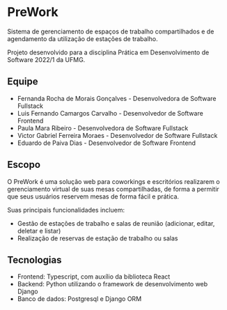# PreWork

Sistema de gerenciamento de espaços de trabalho compartilhados e de agendamento da utilização de estações de trabalho.

Projeto desenvolvido para a disciplina Prática em Desenvolvimento de Software 2022/1 da UFMG.

## Equipe

- Fernanda Rocha de Morais Gonçalves - Desenvolvedora de Software Fullstack
- Luis Fernando Camargos Carvalho - Desenvolvedor de Software Frontend
- Paula Mara Ribeiro - Desenvolvedora de Software Fullstack
- Victor Gabriel Ferreira Moraes - Desenvolvedor de Software Fullstack
- Eduardo de Paiva Dias - Desenvolvedor de Software Frontend

## Escopo

O PreWork é uma solução web para coworkings e escritórios realizarem o gerenciamento virtual de suas mesas compartilhadas, de forma a permitir que seus usuários reservem mesas de forma fácil e prática.

Suas principais funcionalidades incluem:

- Gestão de estações de trabalho e salas de reunião (adicionar, editar, deletar e listar)
- Realização de reservas de estação de trabalho ou salas

## Tecnologias

- Frontend: Typescript, com auxílio da biblioteca React
- Backend: Python utilizando o framework de desenvolvimento web Django
- Banco de dados: Postgresql e Django ORM
